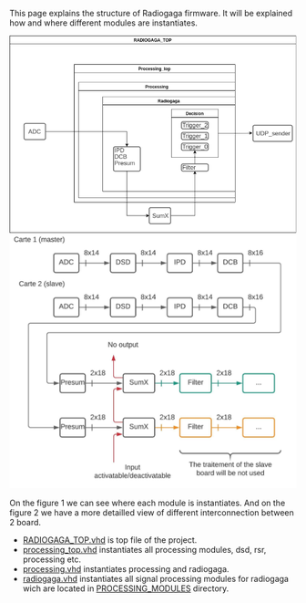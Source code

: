 
This page explains the structure of Radiogaga firmware. It will be explained how and where different modules are instantiates.

![Figure 1 : Instantiation ](../figures/Intanciation.png)
![Figure 2 : Connection between 2 boards](../figures/radiogaga_firmware.jpg)

On the figure 1 we can see where each module is instantiates. And on the figure 2 we have a more detailled view of different interconnection between 2 board.

- [RADIOGAGA_TOP.vhd](https://svn.obs-nancay.fr/svn/NenuFar/trunk/recepteur_LANewBa/trunk/firmware/HPAPB/src/RADIOGAGA_TOP.vhd) is top file of the project.  
- [processing_top.vhd](https://svn.obs-nancay.fr/svn/NenuFar/trunk/recepteur_LANewBa/trunk/firmware/HPAPB/src/PROCESSING_FOR_RADIOGAGA/src/vhdl/processing_top.vhd) instantiates all processing modules, dsd, rsr, processing etc.  
- [processing.vhd](https://svn.obs-nancay.fr/svn/NenuFar/trunk/recepteur_LANewBa/trunk/firmware/HPAPB/src/PROCESSING_FOR_RADIOGAGA/src/vhdl/processing.vhd) instantiates processing and radiogaga.   
- [radiogaga.vhd](https://svn.obs-nancay.fr/svn/NenuFar/trunk/recepteur_LANewBa/trunk/firmware/HPAPB/src/PROCESSING_MODULES/radiogaga/src/vhdl/radiogaga.vhd) instantiates all signal processing modules for radiogaga wich are located in [PROCESSING_MODULES](https://svn.obs-nancay.fr/svn/NenuFar/trunk/recepteur_LANewBa/trunk/firmware/HPAPB/src/PROCESSING_MODULES/) directory.


